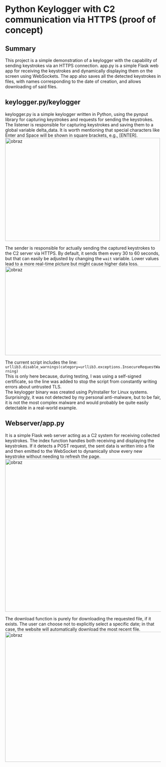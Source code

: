# Python Keylogger with C2 communication via HTTPS (proof of concept)

## Summary
This project is a simple demonstration of a keylogger with the capability of sending keystrokes via an HTTPS connection. app.py is a simple Flask web app for receiving the keystrokes and dynamically displaying them on the screen using WebSockets. The app also saves all the detected keystrokes in files, with names corresponding to the date of creation, and allows downloading of said files.

## keylogger.py/keylogger
keylogger.py is a simple keylogger written in Python, using the pynput library for capturing keystrokes and requests for sending the keystrokes.  
The listener is responsible for capturing keystrokes and saving them to a global variable delta_data. It is worth mentioning that special characters like Enter and Space will be shown in square brackets, e.g., [ENTER].
<img width="501" height="333" alt="obraz" src="https://github.com/user-attachments/assets/9c3e662c-bd5e-408c-abc0-720f11bd0ff5" />

The sender is responsible for actually sending the captured keystrokes to the C2 server via HTTPS. By default, it sends them every 30 to 60 seconds, but that can easily be adjusted by changing the `wait` variable. Lower values lead to a more real-time picture but might cause higher data loss.  
<img width="639" height="287" alt="obraz" src="https://github.com/user-attachments/assets/e27160c3-7b70-4c86-b534-c1ecba479896" />


The current script includes the line:
`urllib3.disable_warnings(category=urllib3.exceptions.InsecureRequestWarning)`  
This is only here because, during testing, I was using a self-signed certificate, so the line was added to stop the script from constantly writing errors about untrusted TLS.  
The keylogger binary was created using PyInstaller for Linux systems. Surprisingly, it was not detected by my personal anti-malware, but to be fair, it is not the most complex malware and would probably be quite easily detectable in a real-world example.

## Webserver/app.py
It is a simple Flask web server acting as a C2 system for receiving collected keystrokes.
The index function handles both receiving and displaying the keystrokes. If it detects a POST request, the sent data is written into a file and then emitted to the WebSocket to dynamically show every new keystroke without needing to refresh the page.  
<img width="558" height="493" alt="obraz" src="https://github.com/user-attachments/assets/e7a2eaa3-49c8-4352-9006-69a5a7a92e43" />

The download function is purely for downloading the requested file, if it exists. The user can choose not to explicitly select a specific date; in that case, the website will automatically download the most recent file.  
<img width="816" height="420" alt="obraz" src="https://github.com/user-attachments/assets/951624ba-8681-431a-9988-368ed6ccdc46" />
